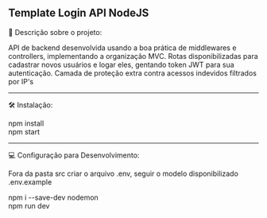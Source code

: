 <h2>
  Template Login API NodeJS
</h2>
📜 Descrição sobre o projeto:
  <p>
    API de backend desenvolvida usando a boa prática de middlewares e controllers, implementando a organização MVC.
    Rotas disponibilizadas para cadastrar novos usuários e logar eles, gentando token JWT para sua autenticação.
    Camada de proteção extra contra acessos indevidos filtrados por IP's
  </p>
  
  <hr />
 🛠 Instalação:
   <p>
    npm install <br>
    npm start
   </p>
  
  <hr /> 
 💻 Configuração para Desenvolvimento:
  <p>
    Fora da pasta src criar o arquivo .env, seguir o modelo disponibilizado .env.example
  </p>
  <p>
    npm i --save-dev nodemon <br>
    npm run dev
  </p>
